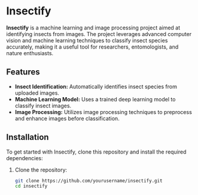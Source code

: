 # Insectify

**Insectify** is a machine learning and image processing project aimed at identifying insects from images. The project leverages advanced computer vision and machine learning techniques to classify insect species accurately, making it a useful tool for researchers, entomologists, and nature enthusiasts.

## Features

- **Insect Identification:** Automatically identifies insect species from uploaded images.
- **Machine Learning Model:** Uses a trained deep learning model to classify insect images.
- **Image Processing:** Utilizes image processing techniques to preprocess and enhance images before classification.
  
## Installation

To get started with Insectify, clone this repository and install the required dependencies:

1. Clone the repository:
   ```bash
   git clone https://github.com/yourusername/insectify.git
   cd insectify
